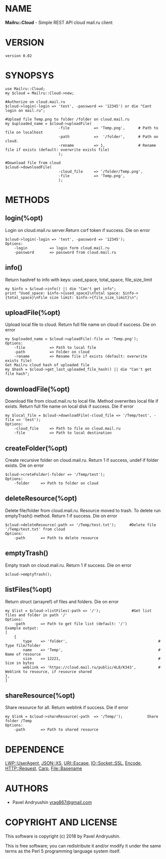 # NAME

**Mailru::Cloud** - Simple REST API cloud mail.ru client

# VERSION
    version 0.02

# SYNOPSYS

    use Mailru::Cloud;
    my $cloud = Mailru::Cloud->new;
    
    #Authorize on cloud.mail.ru
    $cloud->login(-login => 'test', -password => '12345') or die "Cant login on mail.ru";

    #Upload file Temp.png to folder /folder on cloud.mail.ru
    my $uploaded_name = $cloud->uploadFile(
                            -file           => 'Temp.png',      # Path to file on localhost
                            -path           =>  '/folder',      # Path on cloud.
                            -rename         => 1,               # Rename file if exists (default: overwrite exists file)
                            );

    #Download file from cloud
    $cloud->downloadFile(
                            -cloud_file     => '/folder/Temp.png',
                            -file           => 'Temp.png',
                            );

# METHODS

## login(%opt)

Login on cloud.mail.ru server.Return csrf token if success. Die on error

    $cloud->login(-login => 'test', -password => '12345');
    Options:
        -login          => login form cloud.mail.ru
        -password       => password from cloud.mail.ru

## info()

Return hashref to info with keys: used\_space, total\_space, file\_size\_limit

    my $info = $cloud->info() || die "Can't get info";
    print "Used_space: $info->{used_space}\nTotal space: $info->{total_space}\nFile size limit: $info->{file_size_limit}\n";

## uploadFile(%opt)

Upload local file to cloud. Return full file name on cloud if success. Die on error

    my $uploaded_name = $cloud->uploadFile(-file => 'Temp.png');
    Options:
        -file           => Path to local file
        -path           => Folder on cloud
        -rename         => Rename file if exists (default: overwrite exists file)
    Get Mailru cloud hash of uploaded file
    my $hash = $cloud->get_last_uploaded_file_hash() || die "Can't get file hash";

## downloadFile(%opt)

Download file from cloud.mail.ru to local file. Method overwrites local file if exists. Return full file name on local disk if success. Die if error

    my $local_file = $cloud->downloadFile(-cloud_file => '/Temp/test', -file => 'test');
    Options:
        -cloud_file     => Path to file on cloud.mail.ru
        -file           => Path to local destination

## createFolder(%opt)

Create recursive folder on cloud.mail.ru. Return 1 if success, undef if folder exists. Die on error

    $cloud->creteFolder(-folder => '/Temp/test');
    Options:
        -folder     => Path to folder on cloud

## deleteResource(%opt)

Delete file/folder from cloud.mail.ru. Resource moved to trash. To delete run emptyTrash() method. Return 1 if success. Die on error

    $cloud->deleteResource(-path => '/Temp/test.txt');      #Delete file '/Temp/test.txt' from cloud
    Options:
        -path       => Path to delete resource

## emptyTrash()

Empty trash on cloud.mail.ru. Return 1 if success. Die on error

    $cloud->emptyTrash();

## listFiles(%opt)

Return struct (arrayref) of files and folders. Die on error

    my $list = $cloud->listFiles(-path => '/');              #Get list files and folder in path '/'
    Options:
        -path       => Path to get file list (default: '/')
    Example output:
    [
        {
            type    => 'folder',                                         # Type file/folder  
            name    => 'Temp',                                           # Name of resource
            size    => 12221,                                            # Size in bytes
            weblink => 'https://cloud.mail.ru/public/4L8/K343',          # Weblink to resource, if resource shared
    },
    ]

## shareResource(%opt)

Share resource for all. Return weblink if success. Die if error

    my $link = $cloud->shareResource(-path  => '/Temp/');           Share folder /Temp
    Options:
        -path       => Path to shared resource

# DEPENDENCE

[LWP::UserAgent](https://metacpan.org/pod/LWP::UserAgent), [JSON::XS](https://metacpan.org/pod/JSON::XS), [URI::Escape](https://metacpan.org/pod/URI::Escape), [IO::Socket::SSL](https://metacpan.org/pod/IO::Socket::SSL), [Encode](https://metacpan.org/pod/Encode), [HTTP::Request](https://metacpan.org/pod/HTTP::Request), [Carp](https://metacpan.org/pod/Carp), [File::Basename](https://metacpan.org/pod/File::Basename)

# AUTHORS

- Pavel Andryushin <vrag867@gmail.com>

# COPYRIGHT AND LICENSE

This software is copyright (c) 2018 by Pavel Andryushin.

This is free software; you can redistribute it and/or modify it under
the same terms as the Perl 5 programming language system itself.
